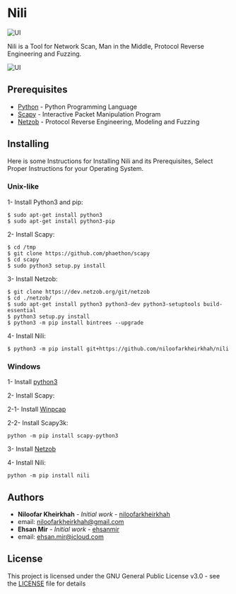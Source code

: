 # Nili

![UI](http://uupload.ir/files/ztxy_01.jpg)


Nili is a Tool for Network Scan, Man in the Middle, Protocol Reverse Engineering and Fuzzing.

![UI](http://www.upsara.com/images/9fnf_screenshot_from_2017-08-16_08-00-44..jpg)

## Prerequisites

* [Python](https://www.python.org) - Python Programming Language
* [Scapy](http://www.secdev.org/projects/scapy) - Interactive Packet Manipulation Program
* [Netzob](https://github.com/netzob/netzob) - Protocol Reverse Engineering, Modeling and Fuzzing

## Installing
 
Here is some Instructions for Installing Nili and its Prerequisites, 
Select Proper Instructions for your Operating System.

### Unix-like
 
1- Install Python3 and pip: 

```
$ sudo apt-get install python3
$ sudo apt-get install python3-pip
```

2- Install Scapy:
```
$ cd /tmp
$ git clone https://github.com/phaethon/scapy
$ cd scapy
$ sudo python3 setup.py install
```

3- Install Netzob:
```
$ git clone https://dev.netzob.org/git/netzob
$ cd ./netzob/
$ sudo apt-get install python3 python3-dev python3-setuptools build-essential
$ python3 setup.py install
$ python3 -m pip install bintrees --upgrade
```

4- Install Nili:
```
$ python3 -m pip install git+https://github.com/niloofarkheirkhah/nili
```


### Windows

1- Install [python3](https://www.python.org)

2- Install Scapy:

2-1- Install [Winpcap](https://www.winpcap.org/install/bin/WinPcap_4_1_3.exe)

2-2- Install Scapy3k:
```
python -m pip install scapy-python3
```

3- Install [Netzob](https://dev.netzob.org/projects/netzob/wiki/Installation_documentation_on_Windows)

4- Install Nili:
```
python -m pip install nili
```

## Authors

* **Niloofar Kheirkhah** - *Initial work* - [niloofarkheirkhah](https://github.com/niloofarkheirkhah) 
* email: niloofarkheirkhah@gmail.com
* **Ehsan Mir** - *Initial work* - [ehsanmir](https://github.com/ehsanmir)
* email: ehsan.mir@icloud.com
## License

This project is licensed under the GNU General Public License v3.0 - see the [LICENSE](LICENSE) file for details
